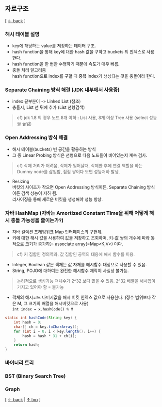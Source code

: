 ## 자료구조
[ [← back](https://github.com/cholnh/study-cs#-자료구조-) ]

### 해시 테이블 설명
- key에 해당하는 value를 저장하는 데이터 구조.
- hash function을 통해 key에 대한 hash 값을 구하고 buckets 의 인덱스로 사용한다.
- hash function을 한 번만 수행하기 때문에 속도가 매우 빠름.
- 충돌 처리 알고리즘   
hash function으로 index를 구할 때 중복 index가 생성되는 것을 충돌이라 한다.

### Separate Chaining 방식 해결 (JDK 내부에서 사용중)
- index 끝부분이 -> Linked List (참조)
- 충돌시, List 맨 뒤에 추가 (List 선형검색)
> cf) jdk 1.8 의 경우 노드 8개 이하 : List 사용, 8개 이상 Tree 사용 (select 성능을 높임)

### Open Addressing 방식 해결
- 해시 테이블(buckets) 빈 공간을 활용하는 방식
- 그 중 Linear Probing 방식은 선형으로 다음 노드들이 비어있는지 계속 검사.
> cf) 삭제 처리가 어려움, 삭제가 일어날때, 삭제한 후에 연결 역할을 하는 Dummy node를 삽입함, 점점 쌓이다 보면 성능저하 발생,

- Resizing  
버킷의 사이즈가 작으면 Open Addressing 방식이든, Separate Chaining 방식이든 검색 성능이 저하 됨.  
리사이징을 통해 새로운 버킷을 생성해야 성능 향상.

### 자바 HashMap (자바는 Amortized Constant Time을 위해 어떻게 해시 충돌 가능성을 줄이는가?)
- 자바 컬렉션 프레임워크 Map 인터페이스의 구현체.
- 키에 대한 해시 값을 사용하여 값을 저장하고 조회하며, 키-값 쌍의 개수에 따라 동적으로 크기가 중가하는 associate array(=Map<K,V>) 이다.
> cf) 키 집합인 정의역과, 값 집합인 공역의 대응에 해시 함수를 이용.

- Integer, Boolean 같은 객체는 값 자체를 해시함수 대상으로 사용할 수 있음.
- String, POJO에 대하여는 완전한 해시함수 제작이 사실상 불가능.
> 논리적으로 생성가능 객체수가 2^32 보다 많을 수 있음. 2^32 배열을 해시맵이 가지고 있어야 함 = 불가능

- 객체의 해시코드 나머지값을 해시 버킷 인덱스 값으로 사용한다. (정수 범위보다 작은 M, 그 크기의 배열을 해시버킷으로 사용)  
` int index = x.hashCode() % M  `

```java
static int hashCode(String key) {
    int hash = 0;
    char[] ch = key.toCharArray();
    for (int i = 0; i < key.length(); i++) {
        hash = hash * 31 + ch[i];
    }
    return hash;
}
```

### 바이너리 트리

### BST (Binary Search Tree)

### Graph

[ [← back](https://github.com/cholnh/study-cs#-자료구조-) | [↑ top](https://github.com/cholnh/study-cs/blob/main/post/question/data-structure/index.md#자료구조) ]